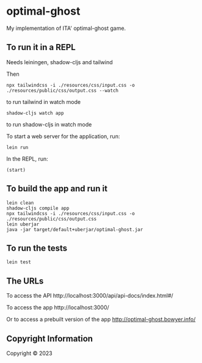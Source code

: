 # optimal-ghost

My implementation of ITA' optimal-ghost game.


## To run it in a REPL

Needs leiningen, shadow-cljs and tailwind

Then

    npx tailwindcss -i ./resources/css/input.css -o ./resources/public/css/output.css --watch

to run tailwind in watch mode

    shadow-cljs watch app

to run shadow-cljs in watch mode


To start a web server for the application, run:

    lein run 


In the REPL, run:

    (start)


## To build the app and run it

    lein clean
    shadow-cljs compile app
    npx tailwindcss -i ./resources/css/input.css -o ./resources/public/css/output.css
    lein uberjar
    java -jar target/default+uberjar/optimal-ghost.jar


## To run the tests

    lein test


## The URLs

To access the API
http://localhost:3000/api/api-docs/index.html#/

To access the app
http://localhost:3000/


Or to access a prebuilt version of the app
http://optimal-ghost.bowyer.info/


## Copyright Information

Copyright © 2023
